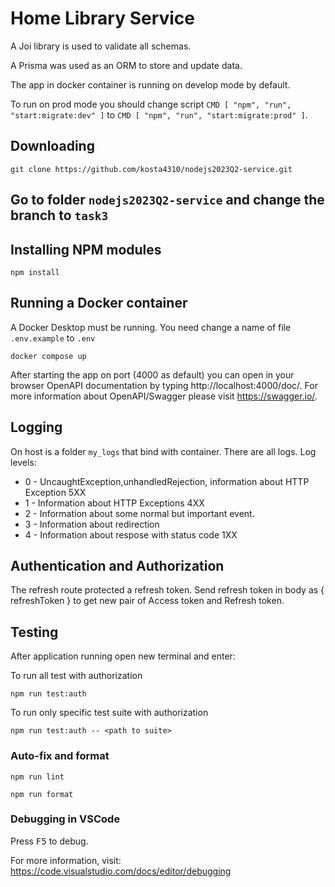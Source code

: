 # Home Library Service

A Joi library is used to validate all schemas.

A Prisma was used as an ORM to store and update data.

The app in docker container is running on develop mode by default.

To run on prod mode you should change script `CMD [ "npm", "run", "start:migrate:dev" ]`
to `CMD [ "npm", "run", "start:migrate:prod" ]`.

## Downloading

```
git clone https://github.com/kosta4310/nodejs2023Q2-service.git
```

## Go to folder `nodejs2023Q2-service` and change the branch to `task3`

## Installing NPM modules

```
npm install
```

## Running a Docker container

A Docker Desktop must be running.
You need change a name of file `.env.example` to `.env`

```
docker compose up
```

After starting the app on port (4000 as default) you can open
in your browser OpenAPI documentation by typing http://localhost:4000/doc/.
For more information about OpenAPI/Swagger please visit https://swagger.io/.

## Logging

On host is a folder `my_logs` that bind with container. There are all logs.
Log levels:

- 0 - UncaughtException,unhandledRejection, information about HTTP Exception 5XX
- 1 - Information about HTTP Exceptions 4XX
- 2 - Information about some normal but important event.
- 3 - Information about redirection
- 4 - Information about respose with status code 1XX

## Authentication and Authorization

The refresh route protected a refresh token. Send refresh token in body as { refreshToken } to get new pair of Access token and Refresh token.

## Testing

After application running open new terminal and enter:

To run all test with authorization

```
npm run test:auth
```

To run only specific test suite with authorization

```
npm run test:auth -- <path to suite>
```

### Auto-fix and format

```
npm run lint
```

```
npm run format
```

### Debugging in VSCode

Press <kbd>F5</kbd> to debug.

For more information, visit: https://code.visualstudio.com/docs/editor/debugging

